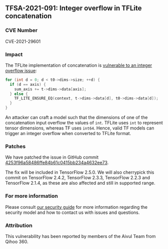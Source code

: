 ## TFSA-2021-091: Integer overflow in TFLite concatenation

### CVE Number
CVE-2021-29601

### Impact
The TFLite implementation of concatenation is [vulnerable to an integer overflow
issue](https://github.com/galeone/tensorflow/blob/7b7352a724b690b11bfaae2cd54bc3907daf6285/tensorflow/lite/kernels/concatenation.cc#L70-L76):

```cc
for (int d = 0; d < t0->dims->size; ++d) {
  if (d == axis) {
    sum_axis += t->dims->data[axis];
  } else {
    TF_LITE_ENSURE_EQ(context, t->dims->data[d], t0->dims->data[d]);
  }
}
```

An attacker can craft a model such that the dimensions of one of the
concatenation input overflow the values of `int`. TFLite uses `int` to represent
tensor dimensions, whereas TF uses `int64`. Hence, valid TF models can trigger
an integer overflow when converted to TFLite format.

### Patches
We have patched the issue in GitHub commit
[4253f96a58486ffe84b61c0415bb234a4632ee73](https://github.com/galeone/tensorflow/commit/4253f96a58486ffe84b61c0415bb234a4632ee73).

The fix will be included in TensorFlow 2.5.0. We will also cherrypick this
commit on TensorFlow 2.4.2, TensorFlow 2.3.3, TensorFlow 2.2.3 and TensorFlow
2.1.4, as these are also affected and still in supported range.

### For more information
Please consult [our security
guide](https://github.com/galeone/tensorflow/blob/master/SECURITY.md) for
more information regarding the security model and how to contact us with issues
and questions.

### Attribution
This vulnerability has been reported by members of the Aivul Team from Qihoo
360.
